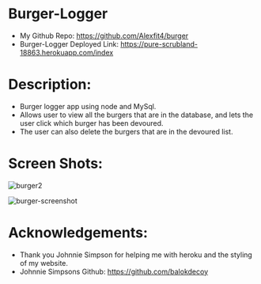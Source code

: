 # Burger-Logger
- My  Github Repo: https://github.com/Alexfit4/burger
- Burger-Logger Deployed Link: https://pure-scrubland-18863.herokuapp.com/index

# Description:
- Burger logger app using node and MySql.
- Allows user to view all the burgers that are in the database, and lets the user click which burger has been devoured.
- The user can also delete the burgers that are in the devoured list.

# Screen Shots:
![burger2](https://user-images.githubusercontent.com/69173896/108110179-e4a32300-7060-11eb-811a-60311bfbab4b.PNG)


![burger-screenshot](https://user-images.githubusercontent.com/69173896/108110182-e53bb980-7060-11eb-8238-b0a6b4f99dd3.PNG)


# Acknowledgements:
- Thank you Johnnie Simpson for helping me with heroku and the styling of my website.
- Johnnie Simpsons Github: https://github.com/balokdecoy

